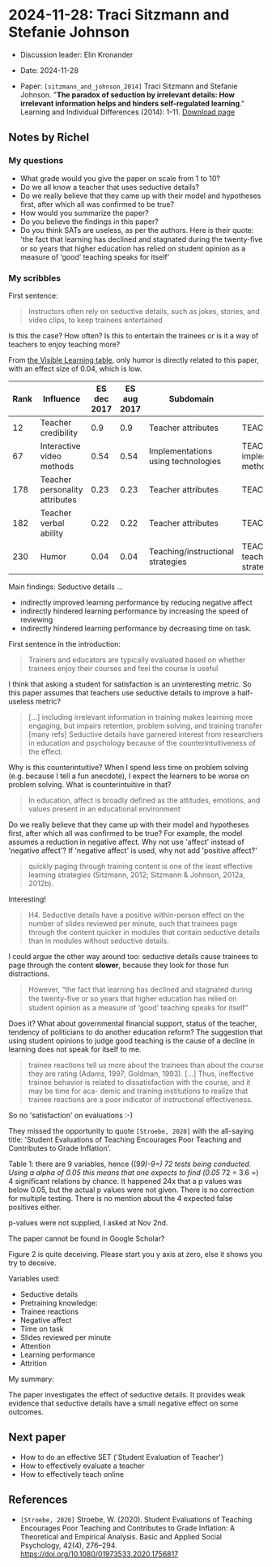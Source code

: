 # 2024-11-28: Traci Sitzmann and Stefanie Johnson

- Discussion leader: Elin Kronander

- Date: 2024-11-28
- Paper: `[sitzmann_and_johnson_2014]` Traci Sitzmann and Stefanie Johnson.
  "**The paradox of seduction by irrelevant details: How irrelevant information
  helps and hinders self-regulated learning**." Learning and Individual
  Differences (2014): 1-11.
  [Download page](https://doi.org/10.1016/j.lindif.2014.05.009)


## Notes by Richel

### My questions

- What grade would you give the paper on scale from 1 to 10?
- Do we all know a teacher that uses seductive details?
- Do we really believe that they came up with their model and hypotheses
  first, after which all was confirmed to be true?
- How would you summarize the paper?
- Do you believe the findings in this paper?
- Do you think SATs are useless, as per the authors. Here is their quote:
  'the fact that learning has declined and stagnated during the twenty-ﬁve
  or so years that higher education has relied on student opinion as a
  measure of ‘good’ teaching speaks for itself'

### My scribbles

First sentence:

> Instructors often rely on seductive details, such as jokes, stories,
> and video clips, to keep trainees entertained

Is this the case? How often? Is this to entertain the trainees or
is it a way of teachers to enjoy teaching more?

From
[the Visible Learning table](https://visible-learning.org/hattie-ranking-influences-effect-sizes-learning-achievement/),
only humor is directly related to this paper, with an effect size of 0.04,
which is low.

<!-- markdownlint-disable MD013 -->

Rank|Influence                       |ES dec 2017|ES aug 2017|Subdomain                          |Domain
----|--------------------------------|-----------|-----------|-----------------------------------|----------------------------------------------------
12  |Teacher credibility             |0.9        |0.9        |Teacher attributes                 |TEACHER
67  |Interactive video methods       |0.54       |0.54       |Implementations using technologies |TEACHING: Focus on implementation method
178 |Teacher personality attributes  |0.23       |0.23       |Teacher attributes                 |TEACHER
182 |Teacher verbal ability          |0.22       |0.22       |Teacher attributes                 |TEACHER
230 |Humor                           |0.04       |0.04       |Teaching/instructional strategies  |TEACHING: Focus on teaching/instructional strategies

<!-- markdownlint-enable MD013 -->

Main findings: Seductive details ...

- indirectly improved learning performance by reducing negative affect
- indirectly hindered learning performance by increasing the speed of reviewing
- indirectly hindered learning performance by decreasing time on task.

First sentence in the introduction:

> Trainers and educators are typically evaluated based on whether
> trainees enjoy their courses and feel the course is useful

I think that asking a student for satisfaction is an uninteresting
metric. So this paper assumes that teachers use seductive details
to improve a half-useless metric?

> [...] including irrelevant information in training
> makes learning more engaging, but impairs retention,
> problem solving, and training transfer [many refs]
> Seductive details have garnered interest from researchers in
> education and psychology because of the counterintuitiveness of the effect.

Why is this counterintuitive? When I spend less time on problem solving
(e.g. because I tell a fun anecdote),
I expect the learners to be worse on problem solving.
What is counterintuitive in that?


> In education, affect is broadly defined as the attitudes, emotions,
> and values present in an educational environment

Do we really believe that they came up with their model and hypotheses
first, after which all was confirmed to be true? For example,
the model assumes a reduction in negative affect. Why not use 'affect'
instead of 'negative affect'? If 'negative affect' is used,
why not add 'positive affect?'


> quickly paging through training content is one of the least effective
> learning strategies (Sitzmann, 2012; Sitzmann & Johnson, 2012a, 2012b).

Interesting!

> H4. Seductive details have a positive within-person effect on the
> number of slides reviewed per minute, such that trainees page through
> the content quicker in modules that contain seductive details than in
> modules without seductive details.

I could argue the other way around too: seductive details
cause trainees to page through the content **slower**, because
they look for those fun distractions.

> However, “the
> fact that learning has declined and stagnated during the twenty-ﬁve
> or so years that higher education has relied on student opinion as a
> measure of ‘good’ teaching speaks for itself”

Does it? What about governmental financial support, status of the
teacher, tendency of politicians to do another education
reform? The suggestion that using student opinions to judge
good teaching is the cause of a decline in learning does
not speak for itself to me.

> trainee reactions tell us more about the trainees
> than about the course they are
> rating (Adams, 1997; Goldman, 1993).
> [...]
> Thus, ineffective trainee behavior
> is related to dissatisfaction with the course, and it may be time for aca-
> demic and training institutions to realize that trainee reactions are a
> poor indicator of instructional effectiveness.

So no 'satisfaction' on evaluations :-)

They missed the opportunity to quote `[Stroebe, 2020]`
with the all-saying title: 'Student Evaluations of Teaching Encourages Poor
Teaching and Contributes to Grade Inflation'.

Table 1: there are 9 variables, hence ((9*9)-9=) 72 tests being
conducted. Using a alpha of 0.05 this means that one expects to find
(0.05* 72 = 3.6 =) 4 significant relations by chance.
It happened 24x that a p values was below 0.05,
but the actual p values were not given.
There is no correction for multiple testing.
There is no mention about the 4 expected false positives either.

p-values were not supplied, I asked at Nov 2nd.

The paper cannot be found in Google Scholar?

Figure 2 is quite deceiving. Please start you y axis at zero,
else it shows you try to deceive.

Variables used:

- Seductive details
- Pretraining knowledge:
- Trainee reactions
- Negative affect
- Time on task
- Slides reviewed per minute
- Attention
- Learning performance
- Attrition

My summary:

The paper investigates the effect of seductive details.
It provides weak evidence that seductive details have
a small negative effect on some outcomes.

## Next paper

- How to do an effective SET ('Student Evaluation of Teacher')
- How to effectively evaluate a teacher
- How to effectively teach online

## References

- `[Stroebe, 2020]` Stroebe, W. (2020). Student Evaluations of Teaching
  Encourages Poor Teaching and Contributes to Grade Inflation: A Theoretical
  and Empirical Analysis. Basic and Applied Social Psychology,
  42(4), 276–294. <https://doi.org/10.1080/01973533.2020.1756817>
